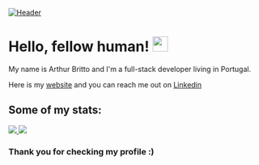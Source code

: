 [![Header](https://user-images.githubusercontent.com/78651661/115149531-18e09300-a054-11eb-9dcb-f9e3ad5f3bb2.jpg)](https://arthurbritto.github.io/)


# Hello, fellow human! <img src="https://raw.githubusercontent.com/MartinHeinz/MartinHeinz/master/wave.gif" width="30px">

My name is Arthur Britto and I'm a full-stack developer living in Portugal.

Here is my <a href="https://arthurbritto.github.io/">website</a> and you can reach me out on <a href=https://www.linkedin.com/in/arthurbritto/>Linkedin</a>

## Some of my stats:

<a href="https://github.com/anuraghazra/github-readme-stats">
  <img src="https://github-readme-stats.vercel.app/api/?username=arthurBritto&theme=dracula&show_icons=true" />
</a>
<a href="https://github.com/anuraghazra/github-readme-stats">
  <img src="https://github-readme-stats.vercel.app/api/top-langs/?username=arthurBritto&layout=compact" />
</a>

### Thank you for checking my profile :)
